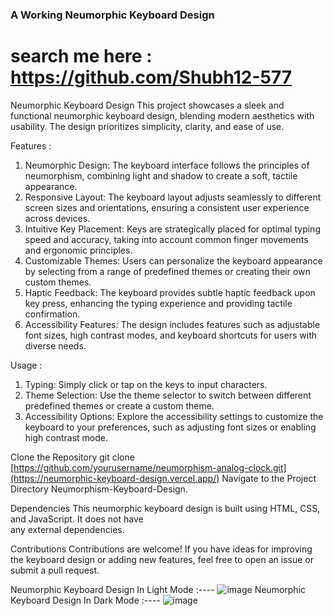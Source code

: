 ### A Working Neumorphic Keyboard Design
# search me here : https://github.com/Shubh12-577
Neumorphic Keyboard Design
  This project showcases a sleek and functional neumorphic keyboard design, blending modern aesthetics with usability. The design prioritizes simplicity, clarity, and ease of use.

Features :
 1. Neumorphic Design: The keyboard interface follows the principles of neumorphism, combining light and shadow to create a soft, tactile appearance.
 2. Responsive Layout: The keyboard layout adjusts seamlessly to different screen sizes and orientations, ensuring a consistent user experience across devices.
 3. Intuitive Key Placement: Keys are strategically placed for optimal typing speed and accuracy, taking into account common finger movements and ergonomic principles.
 4. Customizable Themes: Users can personalize the keyboard appearance by selecting from a range of predefined themes or creating their own custom themes.
5. Haptic Feedback: The keyboard provides subtle haptic feedback upon key press, enhancing the typing experience and providing tactile confirmation.
6. Accessibility Features: The design includes features such as adjustable font sizes, high contrast modes, and keyboard shortcuts for users with diverse needs.

Usage :
 1. Typing: Simply click or tap on the keys to input characters.
 2. Theme Selection: Use the theme selector to switch between different predefined themes or create a custom theme.
3. Accessibility Options: Explore the accessibility settings to customize the keyboard to your preferences, such as adjusting font sizes or enabling high contrast mode.

Clone the Repository
    git clone [https://github.com/yourusername/neumorphism-analog-clock.git](https://neumorphic-keyboard-design.vercel.app/)
Navigate to the Project Directory
    Neumorphism-Keyboard-Design.

Dependencies
  This neumorphic keyboard design is built using HTML, CSS, and JavaScript. It does not have   
  any external dependencies.

Contributions
  Contributions are welcome! If you have ideas for improving the keyboard design or adding new 
  features, feel free to open an issue or submit a pull request.
  
 Neumorphic Keyboard Design In Light Mode :----
![image](https://github.com/Shubh12-577/Neumorphic-Keyboard-Design/assets/86088965/56af611a-9f12-4e1f-aa0a-467f995a479d)
 Neumorphic Keyboard Design In Dark Mode :----
![image](https://github.com/Shubh12-577/Neumorphic-Keyboard-Design/assets/86088965/f7374b08-cdca-4465-8350-234d52451c78)
